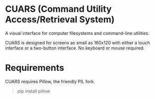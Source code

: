 # CUARS (Command Utility Access/Retrieval System)

A visual interface for computer filesystems and command-line utilities.

CUARS is designed for screens as small as 160x120 with either a touch
interface or a two-button interface. No keyboard or mouse required.


# Requirements

CUARS requires Pillow, the friendly PIL fork.

> pip install pillow
